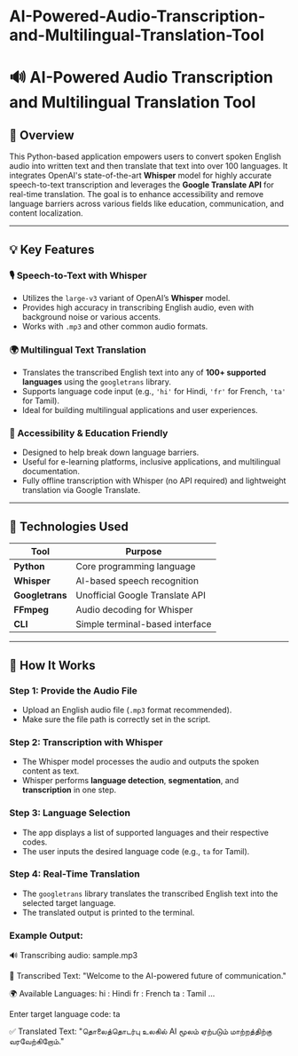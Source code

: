 # AI-Powered-Audio-Transcription-and-Multilingual-Translation-Tool

# 🔊 AI-Powered Audio Transcription and Multilingual Translation Tool

## 🚀 Overview

This Python-based application empowers users to convert spoken English audio into written text and then translate that text into over 100 languages. It integrates OpenAI's state-of-the-art **Whisper** model for highly accurate speech-to-text transcription and leverages the **Google Translate API** for real-time translation. The goal is to enhance accessibility and remove language barriers across various fields like education, communication, and content localization.

---

## 💡 Key Features

### 🎙️ Speech-to-Text with Whisper
- Utilizes the `large-v3` variant of OpenAI’s **Whisper** model.
- Provides high accuracy in transcribing English audio, even with background noise or various accents.
- Works with `.mp3` and other common audio formats.

### 🌍 Multilingual Text Translation
- Translates the transcribed English text into any of **100+ supported languages** using the `googletrans` library.
- Supports language code input (e.g., `'hi'` for Hindi, `'fr'` for French, `'ta'` for Tamil).
- Ideal for building multilingual applications and user experiences.

### 🧠 Accessibility & Education Friendly
- Designed to help break down language barriers.
- Useful for e-learning platforms, inclusive applications, and multilingual documentation.
- Fully offline transcription with Whisper (no API required) and lightweight translation via Google Translate.

---

## 🔧 Technologies Used

| Tool        | Purpose                           |
|-------------|-----------------------------------|
| **Python**  | Core programming language         |
| **Whisper** | AI-based speech recognition       |
| **Googletrans** | Unofficial Google Translate API |
| **FFmpeg**  | Audio decoding for Whisper        |
| **CLI**     | Simple terminal-based interface   |

---

## 📂 How It Works

### Step 1: Provide the Audio File
- Upload an English audio file (`.mp3` format recommended).
- Make sure the file path is correctly set in the script.

### Step 2: Transcription with Whisper
- The Whisper model processes the audio and outputs the spoken content as text.
- Whisper performs **language detection**, **segmentation**, and **transcription** in one step.

### Step 3: Language Selection
- The app displays a list of supported languages and their respective codes.
- The user inputs the desired language code (e.g., `ta` for Tamil).

### Step 4: Real-Time Translation
- The `googletrans` library translates the transcribed English text into the selected target language.
- The translated output is printed to the terminal.

### Example Output:

🔊 Transcribing audio: sample.mp3

📝 Transcribed Text:
"Welcome to the AI-powered future of communication."

🌍 Available Languages:
hi : Hindi
fr : French
ta : Tamil
...

Enter target language code: ta

✅ Translated Text:
"தொலைத்தொடர்பு உலகில் AI மூலம் ஏற்படும் மாற்றத்திற்கு வரவேற்கிறோம்."

